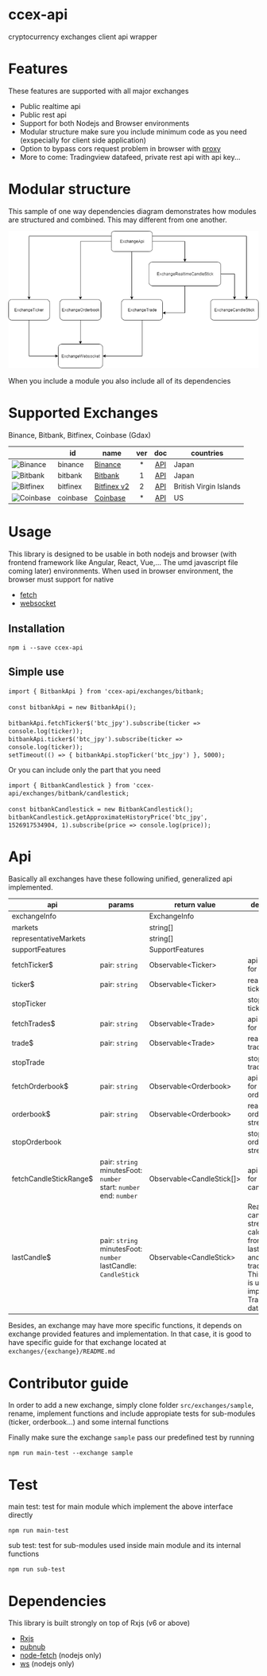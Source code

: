 # ccex-api
cryptocurrency exchanges client api wrapper

# Features
These features are supported with all major exchanges
- Public realtime api
- Public rest api
- Support for both Nodejs and Browser environments
- Modular structure make sure you include minimum code as you need (exspecially for client side application)
- Option to bypass cors request problem in browser with [proxy](https://github.com/Rob--W/cors-anywhere)
- More to come: Tradingview datafeed, private rest api with api key...

# Modular structure
This sample of one way dependencies diagram demonstrates how modules are structured and combined. This may different from one another.

<p align="center"><img src="assets/ccex-api-sample-structure.png"></p>

When you include a module you also include all of its dependencies

# Supported Exchanges
Binance, Bitbank, Bitfinex, Coinbase (Gdax)

|                                                                                                                           | id                 | name                                                                         | ver | doc                                                                                          | countries                               |
|---------------------------------------------------------------------------------------------------------------------------|--------------------|------------------------------------------------------------------------------|:---:|:--------------------------------------------------------------------------------------------:|-----------------------------------------|
|![Binance](https://user-images.githubusercontent.com/1294454/29604020-d5483cdc-87ee-11e7-94c7-d1a8d9169293.jpg)            | binance            | [Binance](https://www.binance.com)                                           | *   | [API](https://github.com/binance-exchange/binance-official-api-docs/blob/master/rest-api.md) | Japan                                   |
|![Bitbank](https://user-images.githubusercontent.com/1294454/37808081-b87f2d9c-2e59-11e8-894d-c1900b7584fe.jpg)            | bitbank            | [Bitbank](https://bitbank.cc/)                                               | 1   | [API](https://docs.bitbank.cc/)                                                              | Japan                                   |
|![Bitfinex](https://user-images.githubusercontent.com/1294454/27766244-e328a50c-5ed2-11e7-947b-041416579bb3.jpg)           | bitfinex           | [Bitfinex v2](https://www.bitfinex.com)                                      | 2   | [API](https://bitfinex.readme.io/v2/docs)                                                    | British Virgin Islands                  |
|![Coinbase](https://user-images.githubusercontent.com/1294454/27766527-b1be41c6-5edb-11e7-95f6-5b496c469e2c.jpg)           | coinbase           | [Coinbase](https://pro.coinbase.com/)                                        | *   | [API](https://docs.pro.coinbase.com/)                                                        | US                                      |

# Usage
This library is designed to be usable in both nodejs and browser (with frontend framework like Angular, React, Vue,... The umd javascript file coming later) environments. When used in browser environment, the browser must support for native
 - [fetch](https://developer.mozilla.org/en-US/docs/Web/API/Fetch_API/Using_Fetch)
 - [websocket](https://developer.mozilla.org/en-US/docs/Web/API/WebSocket)

## Installation
```
npm i --save ccex-api
```

## Simple use
```
import { BitbankApi } from 'ccex-api/exchanges/bitbank;

const bitbankApi = new BitbankApi();

bitbankApi.fetchTicker$('btc_jpy').subscribe(ticker => console.log(ticker));
bitbankApi.ticker$('btc_jpy').subscribe(ticker => console.log(ticker));
setTimeout(() => { bitbankApi.stopTicker('btc_jpy') }, 5000);
```

Or you can include only the part that you need
```
import { BitbankCandlestick } from 'ccex-api/exchanges/bitbank/candlestick;

const bitbankCandlestick = new BitbankCandlestick();
bitbankCandlestick.getApproximateHistoryPrice('btc_jpy', 1526917534904, 1).subscribe(price => console.log(price));
```

# Api
Basically all exchanges have these following unified, generalized api implemented.

|api|params|return value | desctiption |
---|---|---|---
exchangeInfo| | ExchangeInfo | |
markets| | string[] | |
representativeMarkets| | string[] | |
supportFeatures| | SupportFeatures | |
fetchTicker$| pair: `string` | Observable\<Ticker> | api request for ticker |
ticker$| pair: `string` | Observable\<Ticker> | realtime ticker stream |
stopTicker| | | stop realtime ticker stream |
fetchTrades$| pair: `string` | Observable\<Trade> | api request for trade |
trade$| pair: `string` | Observable\<Trade> | realtime trade stream |
stopTrade| | | stop realtime trade stream |
fetchOrderbook$| pair: `string` | Observable\<Orderbook> | api request for orderbook |
orderbook$| pair: `string` | Observable\<Orderbook> | realtime orderbook stream |
stopOrderbook| | | stop realtime orderbook stream |
fetchCandleStickRange$| pair: `string` <br> minutesFoot: `number` <br> start: `number` <br> end: `number`| Observable<CandleStick[]> | api request for candlestick |
lastCandle$| pair: `string` <br> minutesFoot: `number` <br> lastCandle: `CandleStick` | Observable\<CandleStick> | Realtime candlestick stream, calculated from an initial lastCandle and realtime trade stream. <br> This function is useful in implementing Tradingview datafeed |

Besides, an exchange may have more specific functions, it depends on exchange provided features and implementation.
In that case, it is good to have specific guide for that exchange located at `exchanges/{exchange}/README.md`

# Contributor guide
In order to add a new exchange, simply clone folder `src/exchanges/sample`, rename, implement functions and include appropiate tests for sub-modules (ticker, orderbook...) and some internal functions

Finally make sure the exchange `sample` pass our predefined test by running

```
npm run main-test --exchange sample
```

# Test
main test: test for main module which implement the above interface directly
```
npm run main-test
```

sub test: test for sub-modules used inside main module and its internal functions
```
npm run sub-test
```

# Dependencies
This library is built strongly on top of Rxjs (v6 or above)
- [Rxjs](https://github.com/ReactiveX/rxjs)
- [pubnub](https://www.pubnub.com/)
- [node-fetch](https://github.com/bitinn/node-fetch) (nodejs only)
- [ws](https://github.com/websockets/ws) (nodejs only)
